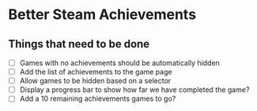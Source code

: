 # Better Steam Achievements

## Things that need to be done
 - [ ] Games with no achievements should be automatically hidden
 - [ ] Add the list of achievements to the game page
 - [ ] Allow games to be hidden based on a selector
 - [ ] Display a progress bar to show how far we have completed the game?
 - [ ] Add a 10 remaining achievements games to go?